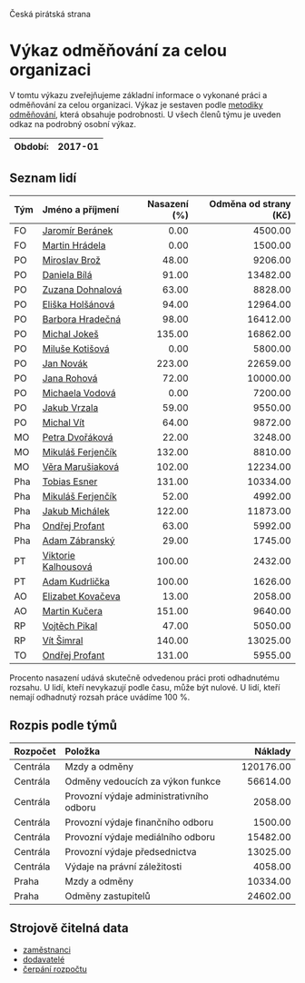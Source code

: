 Česká pirátská strana

Výkaz odměňování za celou organizaci
===========================

V tomtu výkazu zveřejňujeme základní informace o vykonané práci a odměňování
za celou organizaci. Výkaz je sestaven podle [metodiky odměňování][metodika],
která obsahuje podrobnosti. U všech členů týmu je uveden odkaz na podrobný osobní výkaz.

Období:                  | 2017-01
-----------------------  | --------------------


Seznam lidí
--------------

| Tým   | Jméno a příjmení                                                |   Nasazení (%) |   Odměna od strany (Kč) |
|:------|:----------------------------------------------------------------|---------------:|------------------------:|
| FO    | [Jaromír Beránek](../../../FO/2017/01/jaromir-beranek/)         |           0.00 |                 4500.00 |
| FO    | [Martin Hrádela](../../../FO/2017/01/martin-hradela/)           |           0.00 |                 1500.00 |
| PO    | [Miroslav Brož](../../../PO/2017/01/miroslav-broz/)             |          48.00 |                 9206.00 |
| PO    | [Daniela Bílá](../../../PO/2017/01/daniela-bila/)               |          91.00 |                13482.00 |
| PO    | [Zuzana Dohnalová](../../../PO/2017/01/zuzana-dohnalova/)       |          63.00 |                 8828.00 |
| PO    | [Eliška Holšánová](../../../PO/2017/01/eliska-holsanova/)       |          94.00 |                12964.00 |
| PO    | [Barbora Hradečná](../../../PO/2017/01/barbora-hradecna/)       |          98.00 |                16412.00 |
| PO    | [Michal Jokeš](../../../PO/2017/01/michal-jokes/)               |         135.00 |                16862.00 |
| PO    | [Miluše Kotišová](../../../PO/2017/01/miluse-kotisova/)         |           0.00 |                 5800.00 |
| PO    | [Jan Novák](../../../PO/2017/01/jan-novak/)                     |         223.00 |                22659.00 |
| PO    | [Jana Rohová](../../../PO/2017/01/jana-rohova/)                 |          72.00 |                10000.00 |
| PO    | [Michaela Vodová](../../../PO/2017/01/michaela-vodova/)         |           0.00 |                 7200.00 |
| PO    | [Jakub Vrzala](../../../PO/2017/01/jakub-vrzala/)               |          59.00 |                 9550.00 |
| PO    | [Michal Vít](../../../PO/2017/01/michal-vit/)                   |          64.00 |                 9872.00 |
| MO    | [Petra Dvořáková](../../../MO/2017/01/petra-dvorakova/)         |          22.00 |                 3248.00 |
| MO    | [Mikuláš Ferjenčík](../../../MO/2017/01/mikulas-ferjencik/)     |         132.00 |                 8810.00 |
| MO    | [Věra Marušiaková](../../../MO/2017/01/vera-marusiakova/)       |         102.00 |                12234.00 |
| Pha   | [Tobias Esner](../../../Pha/2017/01/tobias-esner/)              |         131.00 |                10334.00 |
| Pha   | [Mikuláš Ferjenčík](../../../Pha/2017/01/mikulas-ferjencik/)    |          52.00 |                 4992.00 |
| Pha   | [Jakub Michálek](../../../Pha/2017/01/jakub-michalek/)          |         122.00 |                11873.00 |
| Pha   | [Ondřej Profant](../../../Pha/2017/01/ondrej-profant/)          |          63.00 |                 5992.00 |
| Pha   | [Adam Zábranský](../../../Pha/2017/01/adam-zabransky/)          |          29.00 |                 1745.00 |
| PT    | [Viktorie Kalhousová](../../../PT/2017/01/viktorie-kalhousova/) |         100.00 |                 2432.00 |
| PT    | [Adam Kudrlička](../../../PT/2017/01/adam-kudrlicka/)           |         100.00 |                 1626.00 |
| AO    | [Elizabet Kovačeva](../../../AO/2017/01/elizabet-kovaceva/)     |          13.00 |                 2058.00 |
| AO    | [Martin Kučera](../../../AO/2017/01/martin-kucera/)             |         151.00 |                 9640.00 |
| RP    | [Vojtěch Pikal](../../../RP/2017/01/vojtech-pikal/)             |          47.00 |                 5050.00 |
| RP    | [Vít Šimral](../../../RP/2017/01/vit-simral/)                   |         140.00 |                13025.00 |
| TO    | [Ondřej Profant](../../../TO/2017/01/ondrej-profant/)           |         131.00 |                 5955.00 |

Procento nasazení udává skutečně odvedenou práci proti odhadnutému rozsahu. 
U lidí, kteří nevykazují podle času, může být nulové. U lidí, kteří nemají odhadnutý rozsah
práce uvádíme 100 %.

Rozpis podle týmů
-----------------

| Rozpočet   | Položka                                  |   Náklady |
|:-----------|:-----------------------------------------|----------:|
| Centrála   | Mzdy a odměny                            | 120176.00 |
| Centrála   | Odměny vedoucích za výkon funkce         |  56614.00 |
| Centrála   | Provozní výdaje administrativního odboru |   2058.00 |
| Centrála   | Provozní výdaje finančního odboru        |   1500.00 |
| Centrála   | Provozní výdaje mediálního odboru        |  15482.00 |
| Centrála   | Provozní výdaje předsednictva            |  13025.00 |
| Centrála   | Výdaje na právní záležitosti             |   4058.00 |
| Praha      | Mzdy a odměny                            |  10334.00 |
| Praha      | Odměny zastupitelů                       |  24602.00 |

Strojově čitelná data
-------------------

* [zaměstnanci](zamestnanci.tsv)
* [dodavatelé](dodavatele.tsv)
* [čerpání rozpočtu](cerpani_rozpoctu.tsv)

[metodika]: https://redmine.pirati.cz/projects/po/wiki/Odmenovani
